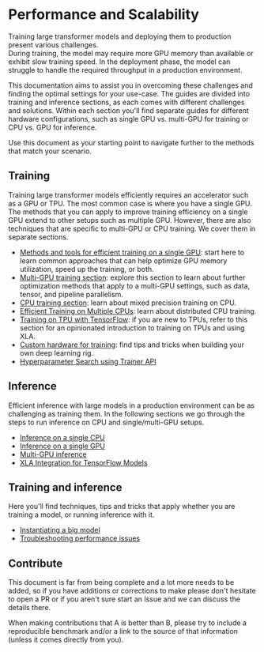 <!---
Copyright 2021 The HuggingFace Team. All rights reserved.

Licensed under the Apache License, Version 2.0 (the "License");
you may not use this file except in compliance with the License.
You may obtain a copy of the License at

    http://www.apache.org/licenses/LICENSE-2.0

Unless required by applicable law or agreed to in writing, software
distributed under the License is distributed on an "AS IS" BASIS,
WITHOUT WARRANTIES OR CONDITIONS OF ANY KIND, either express or implied.
See the License for the specific language governing permissions and
limitations under the License.

⚠️ Note that this file is in Markdown but contain specific syntax for our doc-builder (similar to MDX) that may not be
rendered properly in your Markdown viewer.

-->

# Performance and Scalability

Training large transformer models and deploying them to production present various challenges.  
During training, the model may require more GPU memory than available or exhibit slow training speed. In the deployment 
phase, the model can struggle to handle the required throughput in a production environment.

This documentation aims to assist you in overcoming these challenges and finding the optimal settings for your use-case. 
The guides are divided into training and inference sections, as each comes with different challenges and solutions. 
Within each section you'll find separate guides for different hardware configurations, such as single GPU vs. multi-GPU 
for training or CPU vs. GPU for inference.

Use this document as your starting point to navigate further to the methods that match your scenario.

## Training

Training large transformer models efficiently requires an accelerator such as a GPU or TPU. The most common case is where 
you have a single GPU. The methods that you can apply to improve training efficiency on a single GPU extend to other setups 
such as multiple GPU. However, there are also techniques that are specific to multi-GPU or CPU training. We cover them in 
separate sections.

* [Methods and tools for efficient training on a single GPU](perf_train_gpu_one): start here to learn common approaches that can help optimize GPU memory utilization, speed up the training, or both. 
* [Multi-GPU training section](perf_train_gpu_many): explore this section to learn about further optimization methods that apply to a multi-GPU settings, such as data, tensor, and pipeline parallelism.
* [CPU training section](perf_train_cpu): learn about mixed precision training on CPU.
* [Efficient Training on Multiple CPUs](perf_train_cpu_many): learn about distributed CPU training.
* [Training on TPU with TensorFlow](perf_train_tpu_tf): if you are new to TPUs, refer to this section for an opinionated introduction to training on TPUs and using XLA. 
* [Custom hardware for training](perf_hardware): find tips and tricks when building your own deep learning rig.
* [Hyperparameter Search using Trainer API](hpo_train)

## Inference

Efficient inference with large models in a production environment can be as challenging as training them. In the following 
sections we go through the steps to run inference on CPU and single/multi-GPU setups.

* [Inference on a single CPU](perf_infer_cpu)
* [Inference on a single GPU](perf_infer_gpu_one)
* [Multi-GPU inference](perf_infer_gpu_one)
* [XLA Integration for TensorFlow Models](tf_xla)


## Training and inference

Here you'll find techniques, tips and tricks that apply whether you are training a model, or running inference with it.

* [Instantiating a big model](big_models)
* [Troubleshooting performance issues](debugging)

## Contribute

This document is far from being complete and a lot more needs to be added, so if you have additions or corrections to 
make please don't hesitate to open a PR or if you aren't sure start an Issue and we can discuss the details there.

When making contributions that A is better than B, please try to include a reproducible benchmark and/or a link to the 
source of that information (unless it comes directly from you).
